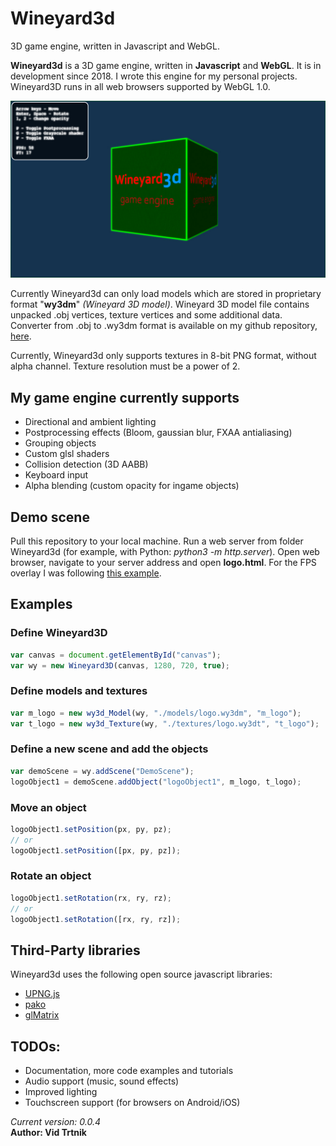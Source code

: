 # Wineyard3d
3D game engine, written in Javascript and WebGL. 

<b>Wineyard3d</b> is a 3D game engine, written in <b>Javascript</b> and <b>WebGL</b>. 
It is in development since 2018. I wrote this engine for my personal projects.
Wineyard3D runs in all web browsers supported by WebGL 1.0.

![Alt text](/screenshots/wineyard3d_logo_scr.jpg?raw=true "Wineyard3d Logo Scene")

Currently Wineyard3d can only load models which are stored in proprietary format "<b>wy3dm</b>" <i>(Wineyard 3D model)</i>. Wineyard 3D model file contains unpacked .obj vertices, texture vertices and some additional data. Converter from .obj to .wy3dm format is available on my github repository, [here](https://github.com/vidtrtnik/c2wy3dm).

Currently, Wineyard3d only supports textures in 8-bit PNG format, without alpha channel. Texture resolution must be a power of 2.

## My game engine currently supports
- Directional and ambient lighting
- Postprocessing effects (Bloom, gaussian blur, FXAA antialiasing)
- Grouping objects
- Custom glsl shaders
- Collision detection (3D AABB)
- Keyboard input
- Alpha blending (custom opacity for ingame objects)

## Demo scene
Pull this repository to your local machine. Run a web server from folder Wineyard3d (for example, with Python: <i>python3 -m http.server</i>). Open web browser, navigate to your server address and open <b>logo.html</b>. For the FPS overlay I was following [this example](https://webglfundamentals.org/webgl/lessons/webgl-text-html.html).

## Examples
### Define Wineyard3D
```javascript
var canvas = document.getElementById("canvas");
var wy = new Wineyard3D(canvas, 1280, 720, true);
```
### Define models and textures
```javascript
var m_logo = new wy3d_Model(wy, "./models/logo.wy3dm", "m_logo");
var t_logo = new wy3d_Texture(wy, "./textures/logo.wy3dt", "t_logo");
```

### Define a new scene and add the objects
```javascript
var demoScene = wy.addScene("DemoScene");
logoObject1 = demoScene.addObject("logoObject1", m_logo, t_logo);
```

### Move an object
```javascript
logoObject1.setPosition(px, py, pz);
// or
logoObject1.setPosition([px, py, pz]);
```

### Rotate an object
```javascript
logoObject1.setRotation(rx, ry, rz);
// or
logoObject1.setRotation([rx, ry, rz]);
```

## Third-Party libraries
Wineyard3d uses the following open source javascript libraries:
- [UPNG.js](https://github.com/photopea/UPNG.js)
- [pako](https://github.com/nodeca/pako)
- [glMatrix](http://glmatrix.net)


## TODOs:
- Documentation, more code examples and tutorials
- Audio support (music, sound effects)
- Improved lighting
- Touchscreen support (for browsers on Android/iOS)


<i>Current version: 0.0.4</i>  
<b>Author: Vid Trtnik<b>
